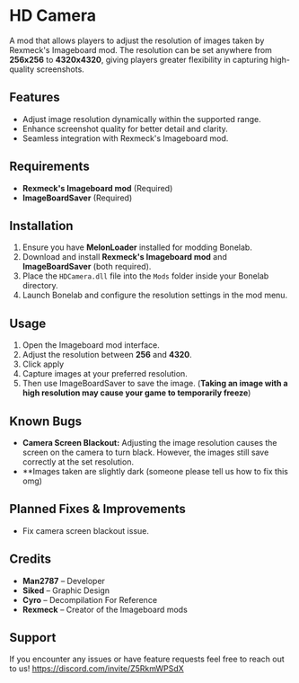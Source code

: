 # HD Camera

A mod that allows players to adjust the resolution of images taken by Rexmeck's Imageboard mod. The resolution can be set anywhere from **256x256** to **4320x4320**, giving players greater flexibility in capturing high-quality screenshots.

## Features
- Adjust image resolution dynamically within the supported range.
- Enhance screenshot quality for better detail and clarity.
- Seamless integration with Rexmeck's Imageboard mod.

## Requirements
- **Rexmeck's Imageboard mod** (Required)
- **ImageBoardSaver** (Required)

## Installation
1. Ensure you have **MelonLoader** installed for modding Bonelab.
2. Download and install **Rexmeck's Imageboard mod** and **ImageBoardSaver** (both required).
3. Place the `HDCamera.dll` file into the `Mods` folder inside your Bonelab directory.
4. Launch Bonelab and configure the resolution settings in the mod menu.

## Usage
1. Open the Imageboard mod interface.
2. Adjust the resolution between **256** and **4320**.
3. Click apply
4. Capture images at your preferred resolution.
5. Then use ImageBoardSaver to save the image.
(**Taking an image with a high resolution may cause your game to temporarily freeze**)

## Known Bugs
- **Camera Screen Blackout:** Adjusting the image resolution causes the screen on the camera to turn black. However, the images still save correctly at the set resolution.
- **Images taken are slightly dark (someone please tell us how to fix this omg)

## Planned Fixes & Improvements
- Fix camera screen blackout issue.

## Credits
- **Man2787** – Developer
- **Siked** – Graphic Design
- **Cyro** – Decompilation For Reference
- **Rexmeck** – Creator of the Imageboard mods

## Support
If you encounter any issues or have feature requests feel free to reach out to us! https://discord.com/invite/Z5RkmWPSdX
